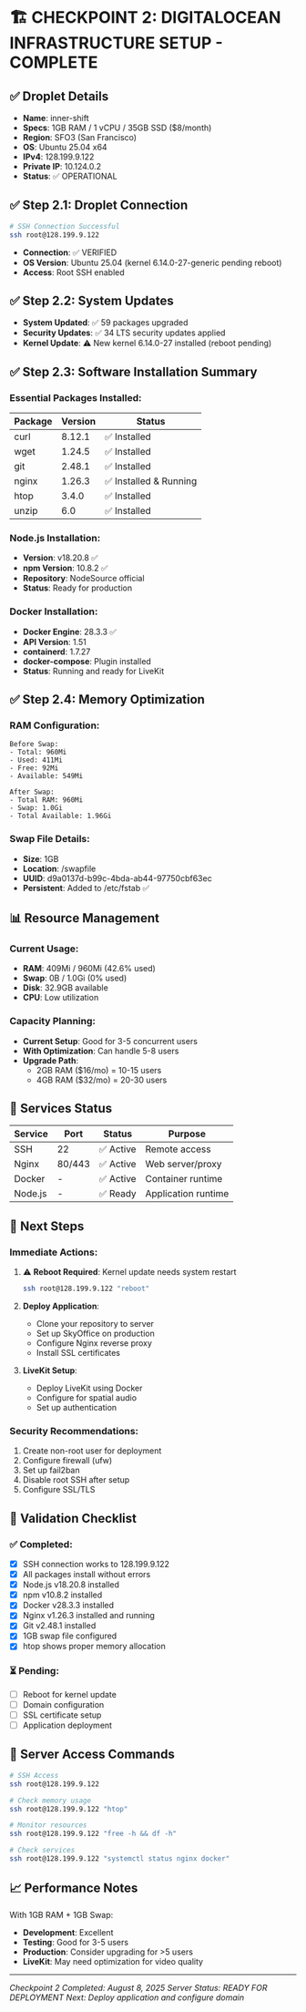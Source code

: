 # 🏗️ CHECKPOINT 2: DIGITALOCEAN INFRASTRUCTURE SETUP - COMPLETE

## ✅ Droplet Details
- **Name**: inner-shift
- **Specs**: 1GB RAM / 1 vCPU / 35GB SSD ($8/month)
- **Region**: SFO3 (San Francisco)
- **OS**: Ubuntu 25.04 x64
- **IPv4**: 128.199.9.122
- **Private IP**: 10.124.0.2
- **Status**: ✅ OPERATIONAL

## ✅ Step 2.1: Droplet Connection
```bash
# SSH Connection Successful
ssh root@128.199.9.122
```
- **Connection**: ✅ VERIFIED
- **OS Version**: Ubuntu 25.04 (kernel 6.14.0-27-generic pending reboot)
- **Access**: Root SSH enabled

## ✅ Step 2.2: System Updates
- **System Updated**: ✅ 59 packages upgraded
- **Security Updates**: ✅ 34 LTS security updates applied
- **Kernel Update**: ⚠️ New kernel 6.14.0-27 installed (reboot pending)

## ✅ Step 2.3: Software Installation Summary

### Essential Packages Installed:
| Package | Version | Status |
|---------|---------|--------|
| curl | 8.12.1 | ✅ Installed |
| wget | 1.24.5 | ✅ Installed |
| git | 2.48.1 | ✅ Installed |
| nginx | 1.26.3 | ✅ Installed & Running |
| htop | 3.4.0 | ✅ Installed |
| unzip | 6.0 | ✅ Installed |

### Node.js Installation:
- **Version**: v18.20.8 ✅
- **npm Version**: 10.8.2 ✅
- **Repository**: NodeSource official
- **Status**: Ready for production

### Docker Installation:
- **Docker Engine**: 28.3.3 ✅
- **API Version**: 1.51
- **containerd**: 1.7.27
- **docker-compose**: Plugin installed
- **Status**: Running and ready for LiveKit

## ✅ Step 2.4: Memory Optimization

### RAM Configuration:
```
Before Swap:
- Total: 960Mi
- Used: 411Mi
- Free: 92Mi
- Available: 549Mi

After Swap:
- Total RAM: 960Mi
- Swap: 1.0Gi
- Total Available: 1.96Gi
```

### Swap File Details:
- **Size**: 1GB
- **Location**: /swapfile
- **UUID**: d9a0137d-b99c-4bda-ab44-97750cbf63ec
- **Persistent**: Added to /etc/fstab ✅

## 📊 Resource Management

### Current Usage:
- **RAM**: 409Mi / 960Mi (42.6% used)
- **Swap**: 0B / 1.0Gi (0% used)
- **Disk**: 32.9GB available
- **CPU**: Low utilization

### Capacity Planning:
- **Current Setup**: Good for 3-5 concurrent users
- **With Optimization**: Can handle 5-8 users
- **Upgrade Path**: 
  - 2GB RAM ($16/mo) = 10-15 users
  - 4GB RAM ($32/mo) = 20-30 users

## 🔧 Services Status

| Service | Port | Status | Purpose |
|---------|------|--------|---------|
| SSH | 22 | ✅ Active | Remote access |
| Nginx | 80/443 | ✅ Active | Web server/proxy |
| Docker | - | ✅ Active | Container runtime |
| Node.js | - | ✅ Ready | Application runtime |

## 📝 Next Steps

### Immediate Actions:
1. ⚠️ **Reboot Required**: Kernel update needs system restart
   ```bash
   ssh root@128.199.9.122 "reboot"
   ```

2. **Deploy Application**:
   - Clone your repository to server
   - Set up SkyOffice on production
   - Configure Nginx reverse proxy
   - Install SSL certificates

3. **LiveKit Setup**:
   - Deploy LiveKit using Docker
   - Configure for spatial audio
   - Set up authentication

### Security Recommendations:
1. Create non-root user for deployment
2. Configure firewall (ufw)
3. Set up fail2ban
4. Disable root SSH after setup
5. Configure SSL/TLS

## 🎯 Validation Checklist

### ✅ Completed:
- [x] SSH connection works to 128.199.9.122
- [x] All packages install without errors
- [x] Node.js v18.20.8 installed
- [x] npm v10.8.2 installed
- [x] Docker v28.3.3 installed
- [x] Nginx v1.26.3 installed and running
- [x] Git v2.48.1 installed
- [x] 1GB swap file configured
- [x] htop shows proper memory allocation

### ⏳ Pending:
- [ ] Reboot for kernel update
- [ ] Domain configuration
- [ ] SSL certificate setup
- [ ] Application deployment

## 💾 Server Access Commands

```bash
# SSH Access
ssh root@128.199.9.122

# Check memory usage
ssh root@128.199.9.122 "htop"

# Monitor resources
ssh root@128.199.9.122 "free -h && df -h"

# Check services
ssh root@128.199.9.122 "systemctl status nginx docker"
```

## 📈 Performance Notes

With 1GB RAM + 1GB Swap:
- **Development**: Excellent
- **Testing**: Good for 3-5 users
- **Production**: Consider upgrading for >5 users
- **LiveKit**: May need optimization for video quality

---
*Checkpoint 2 Completed: August 8, 2025*
*Server Status: READY FOR DEPLOYMENT*
*Next: Deploy application and configure domain*